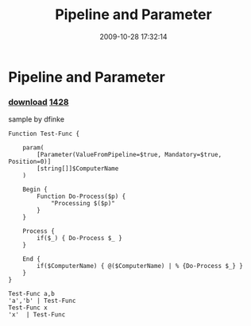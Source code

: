 ﻿---
pid:            1427
parent:         0
children:       1428
poster:         halr9000
title:          Pipeline and Parameter
date:           2009-10-28 17:32:14
description:    sample by dfinke
format:         posh
---

# Pipeline and Parameter

### [download](1427.ps1)  [1428](1428.md)

sample by dfinke

```posh
Function Test-Func {

    param(
        [Parameter(ValueFromPipeline=$true, Mandatory=$true, Position=0)]
        [string[]]$ComputerName
    )
    
    Begin {
        Function Do-Process($p) {
            "Processing $($p)"
        }
    }
    
    Process {
        if($_) { Do-Process $_ }
    }
    
    End {
        if($ComputerName) { @($ComputerName) | % {Do-Process $_} }
    }
}
 
Test-Func a,b
'a','b' | Test-Func
Test-Func x
'x'  | Test-Func
```
